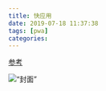 ```yaml
---
title: 快应用
date: 2019-07-18 11:37:38
tags: [pwa]
categories:
---
```


[参考](https://doc.quickapp.cn/)

![“封面”](/images/bg/0172.jpg)